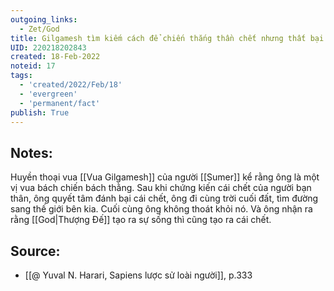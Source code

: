 ```yaml
---
outgoing_links:
  - Zet/God
title: Gilgamesh tìm kiếm cách để chiến thắng thần chết nhưng thất bại
UID: 220218202843
created: 18-Feb-2022
noteid: 17
tags:
  - 'created/2022/Feb/18'
  - 'evergreen'
  - 'permanent/fact'
publish: True
---
```

## Notes:
Huyền thoại vua [[Vua Gilgamesh]] của người [[Sumer]] kể rằng ông là một vị vua bách chiến bách thằng. Sau khi chứng kiến cái chết của người bạn thân, ông quyết tâm đánh bại cái chết, ông đi cùng trời cuối đất, tìm đường sang thế giới bên kia. Cuối cùng ông không thoát khỏi nó. Và ông nhận ra rằng [[God|Thượng Đế]] tạo ra sự sống thì cũng tạo ra cái chết.

## Source:
- [[@ Yuval N. Harari, Sapiens lược sử loài người]], p.333


